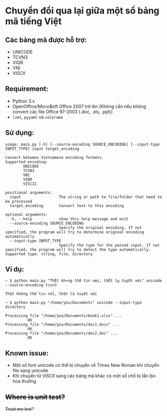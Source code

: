 # Chuyển đổi qua lại giữa một số bảng mã tiếng Việt

## Các bảng mã được hỗ trợ:

- UNICODE
- TCVN3
- VIQR
- VNI
- VISCII

## Requirement:

- Python 3.x
- OpenOffice/Micro$oft Office 2007 trờ lên (Không cần nếu không convert các file Office 97-2003 (.doc, .xls, .ppt))
- `lxml`, `pyyaml` và `colorama`

## Sử dụng:

```
usage: main.py [-h] [--source-encoding SOURCE_ENCODING] [--input-type INPUT_TYPE] input target_encoding

Convert between Vietnamese encoding formats.
Supported encoding:
        UNICODE
        TCVN3
        VNI
        VIQR
        VISCII

positional arguments:
  input                 The string or path to file/folder that need to be processed
  target_encoding       Convert text to this encoding

optional arguments:
  -h, --help            show this help message and exit
  --source-encoding SOURCE_ENCODING
                        Specify the original encoding. If not specified, the program will try to determine original encoding automatically
  --input-type INPUT_TYPE
                        Specify the type for the passed input. If not specified, the program will try to detect the type automatically. Supported type: string, file, directory
```

## Ví dụ:

```
~ $ python main.py "ThËt kh«ng thÓ tin næi, thËt lµ tuyÖt vêi" unicode --source-encoding tcvn3

Thật không thể tin nổi, thật là tuyệt vời
```

```
~ $ python main.py "/home/you/Documents" unicode --input-type directory

Processing file "/home/you/Documents/book1.xlsx" ...
          OK
Processing file "/home/you/Documents/doc1.docx" ...
          OK
Processing file "/home/you/Documents/doc2.doc" ...
          OK
```

## Known issue:

- Một số font unicode có thể bị chuyển về Times New Roman khi chuyển file sang unicode
- Khi chuyển từ VISCII sang các bảng mã khác có một số chỗ bị lẫn lộn hoa thường

## ~~Where is unit test?~~

~~Trust me bro™~~